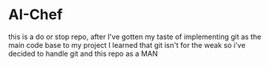 # AI-Chef
this is a do or stop repo, after I've gotten my taste of implementing git as the main code base to my project I learned that git isn't for the weak so i've decided to handle git and this repo as a MAN
